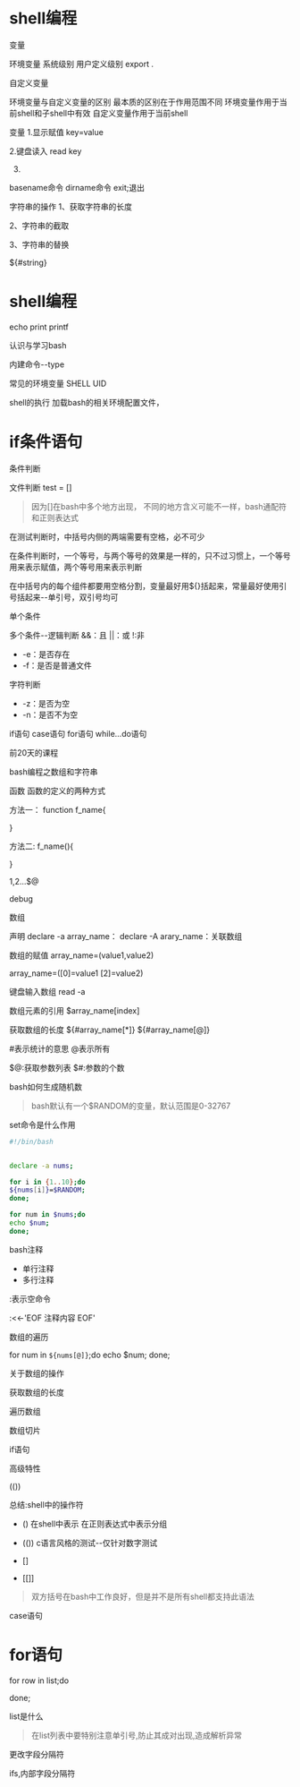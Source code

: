 

# shell编程


变量

环境变量
系统级别
用户定义级别
export
. 


自定义变量


环境变量与自定义变量的区别
最本质的区别在于作用范围不同
环境变量作用于当前shell和子shell中有效
自定义变量作用于当前shell




变量
1.显示赋值
key=value



2.键盘读入
read key

3.






basename命令
dirname命令
exit;退出







字符串的操作
1、获取字符串的长度

2、字符串的截取

3、字符串的替换


${#string}






# shell编程







echo 
print
printf




认识与学习bash


内建命令--type




常见的环境变量
SHELL
UID




shell的执行
加载bash的相关环境配置文件，



# if条件语句


条件判断


文件判断
test = []

> 因为[]在bash中多个地方出现，
不同的地方含义可能不一样，bash通配符和正则表达式

在测试判断时，中括号内侧的两端需要有空格，必不可少


在条件判断时，一个等号，与两个等号的效果是一样的，只不过习惯上，一个等号用来表示赋值，两个等号用来表示判断

在中括号内的每个组件都要用空格分割，变量最好用${}括起来，常量最好使用引号括起来--单引号，双引号均可


单个条件

多个条件--逻辑判断
&&：且
||：或
!:非





- -e：是否存在
- -f：是否是普通文件


字符判断
- -z：是否为空
- -n：是否不为空



if语句
case语句
for语句
while...do语句


前20天的课程




bash编程之数组和字符串



函数
函数的定义的两种方式

方法一：
function f_name{

}

方法二:
f_name(){

}

$1,$2...$@



debug




数组

声明
declare -a array_name：
declare -A arary_name：关联数组

数组的赋值
array_name=(value1,value2)

array_name=([0]=value1 [2]=value2)

键盘输入数组
read -a 


数组元素的引用
$array_name[index]

获取数组的长度
${#array_name[*]}
${#array_name[@]}

#表示统计的意思
@表示所有

$@:获取参数列表
$#:参数的个数






bash如何生成随机数
> bash默认有一个$RANDOM的变量，默认范围是0-32767



set命令是什么作用


```bash
#!/bin/bash


declare -a nums;

for i in {1..10};do
${nums[i]}=$RANDOM;
done;

for num in $nums;do
echo $num;
done;

```

bash注释

- 单行注释
- 多行注释

:表示空命令

:<<-'EOF
注释内容
EOF'


数组的遍历

for num in `${nums[@]}`;do
	echo $num;
done;



关于数组的操作

获取数组的长度

遍历数组

数组切片





if语句


高级特性




(())


总结:shell中的操作符


- ()
在shell中表示
在正则表达式中表示分组


- (())
c语言风格的测试--仅针对数字测试



- []



- [[]]



> 双方括号在bash中工作良好，但是并不是所有shell都支持此语法




case语句



# for语句
for row in  list;do

done;

list是什么

> 在list列表中要特别注意单引号,防止其成对出现,造成解析异常


更改字段分隔符

ifs,内部字段分隔符

